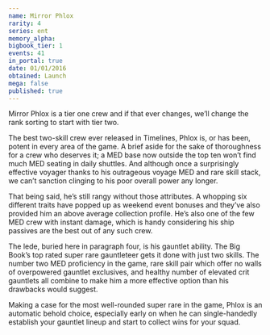 ```yaml
---
name: Mirror Phlox
rarity: 4
series: ent
memory_alpha:
bigbook_tier: 1
events: 41
in_portal: true
date: 01/01/2016
obtained: Launch
mega: false
published: true
---
```


Mirror Phlox is a tier one crew and if that ever changes, we’ll change the rank sorting to start with tier two.

The best two-skill crew ever released in Timelines, Phlox is, or has been, potent in every area of the game. A brief aside for the sake of thoroughness for a crew who deserves it; a MED base now outside the top ten won’t find much MED seating in daily shuttles. And although once a surprisingly effective voyager thanks to his outrageous voyage MED and rare skill stack, we can’t sanction clinging to his poor overall power any longer.

That being said, he’s still rangy without those attributes. A whopping six different traits have popped up as weekend event bonuses and they’ve also provided him an above average collection profile. He’s also one of the few MED crew with instant damage, which is handy considering his ship passives are the best out of any such crew.

The lede, buried here in paragraph four, is his gauntlet ability. The Big Book’s top rated super rare gauntleteer gets it done with just two skills. The number two MED proficiency in the game, rare skill pair which offer no walls of overpowered gauntlet exclusives, and healthy number of elevated crit gauntlets all combine to make him a more effective option than his drawbacks would suggest. 

Making a case for the most well-rounded super rare in the game, Phlox is an automatic behold choice, especially early on when he can single-handedly establish your gauntlet lineup and start to collect wins for your squad.
